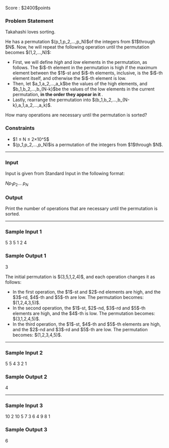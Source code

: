 
<div>

<span>

<span>

<p>
Score : $2400$points
</p>

<div>

<section>

### **Problem Statement**

<p>
Takahashi loves sorting.
</p>

<p>
He has a permutation $(p_1,p_2,...,p_N)$of the integers from $1$through $N$. Now, he will repeat the following operation until the permutation becomes $(1,2,...,N)$:
</p>

<ul>

<li>
First, we will define 
<em>
high
</em>
and 
<em>
low
</em>
elements in the permutation, as follows. The $i$-th element in the permutation is high if the maximum element between the $1$-st and $i$-th elements, inclusive, is the $i$-th element itself, and otherwise the $i$-th element is low.
</li>

<li>
Then, let $a_1,a_2,...,a_k$be the values of the high elements, and $b_1,b_2,...,b_{N-k}$be the values of the low elements in the current permutation, 
<strong>
in the order they appear in it
</strong>
.
</li>

<li>
Lastly, rearrange the permutation into $(b_1,b_2,...,b_{N-k},a_1,a_2,...,a_k)$.
</li>

</ul>

<p>
How many operations are necessary until the permutation is sorted?
</p>

</section>

</div>

<div>

<section>

### **Constraints**

<ul>

<li>
$1 ≤ N ≤ 2×10^5$
</li>

<li>
$(p_1,p_2,...,p_N)$is a permutation of the integers from $1$through $N$.
</li>

</ul>

</section>

</div>

---

<div>

<div>

<section>

### **Input**

<p>
Input is given from Standard Input in the following format:
</p>

<div>

$N$$p_1$$p_2$... $p_N$
</div>

</section>

</div>

<div>

<section>

### **Output**

<p>
Print the number of operations that are necessary until the permutation is sorted.
</p>

</section>

</div>

</div>

---

<div>

<section>

### **Sample Input 1**

<div>

5
3 5 1 2 4

</div>

</section>

</div>

<div>

<section>

### **Sample Output 1**

<div>

3

</div>

<p>
The initial permutation is $(3,5,1,2,4)$, and each operation changes it as follows:
</p>

<ul>

<li>
In the first operation, the $1$-st and $2$-nd elements are high, and the $3$-rd, $4$-th and $5$-th are low. The permutation becomes: $(1,2,4,3,5)$.
</li>

<li>
In the second operation, the $1$-st, $2$-nd, $3$-rd and $5$-th elements are high, and the $4$-th is low. The permutation becomes: $(3,1,2,4,5)$.
</li>

<li>
In the third operation, the $1$-st, $4$-th and $5$-th elements are high, and the $2$-nd and $3$-rd and $5$-th are low. The permutation becomes: $(1,2,3,4,5)$.
</li>

</ul>

</section>

</div>

---

<div>

<section>

### **Sample Input 2**

<div>

5
5 4 3 2 1

</div>

</section>

</div>

<div>

<section>

### **Sample Output 2**

<div>

4

</div>

</section>

</div>

---

<div>

<section>

### **Sample Input 3**

<div>

10
2 10 5 7 3 6 4 9 8 1

</div>

</section>

</div>

<div>

<section>

### **Sample Output 3**

<div>

6

</div>

</section>

</div>

</span>

</span>

</div>
